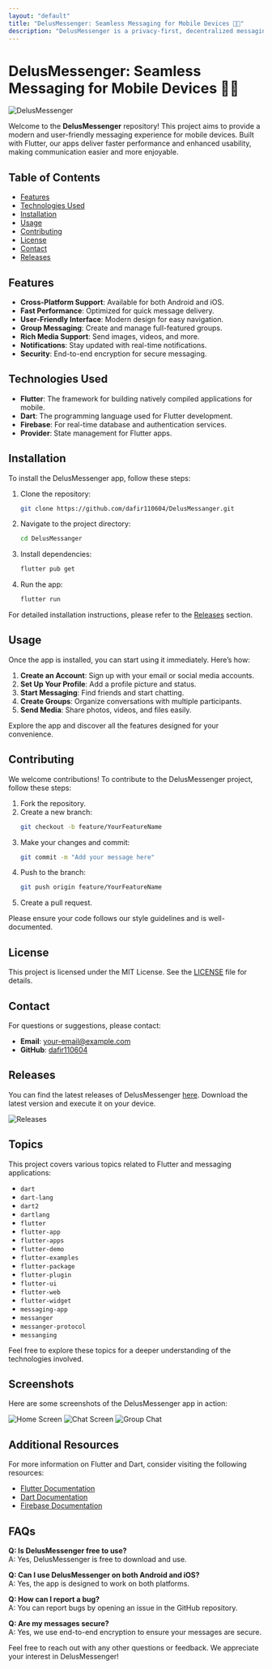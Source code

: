 ```yaml
---
layout: "default"
title: "DelusMessenger: Seamless Messaging for Mobile Devices 📱💬"
description: "DelusMessenger is a privacy-first, decentralized messaging app built with Flutter and Dart, offering secure, cross-platform communication. 🌐💬"
---
```

# DelusMessenger: Seamless Messaging for Mobile Devices 📱💬

![DelusMessenger](https://img.shields.io/badge/DelusMessenger-Ready%20to%20Use-brightgreen)

Welcome to the **DelusMessenger** repository! This project aims to provide a modern and user-friendly messaging experience for mobile devices. Built with Flutter, our apps deliver faster performance and enhanced usability, making communication easier and more enjoyable.

## Table of Contents

- [Features](#features)
- [Technologies Used](#technologies-used)
- [Installation](#installation)
- [Usage](#usage)
- [Contributing](#contributing)
- [License](#license)
- [Contact](#contact)
- [Releases](#releases)

## Features

- **Cross-Platform Support**: Available for both Android and iOS.
- **Fast Performance**: Optimized for quick message delivery.
- **User-Friendly Interface**: Modern design for easy navigation.
- **Group Messaging**: Create and manage full-featured groups.
- **Rich Media Support**: Send images, videos, and more.
- **Notifications**: Stay updated with real-time notifications.
- **Security**: End-to-end encryption for secure messaging.

## Technologies Used

- **Flutter**: The framework for building natively compiled applications for mobile.
- **Dart**: The programming language used for Flutter development.
- **Firebase**: For real-time database and authentication services.
- **Provider**: State management for Flutter apps.

## Installation

To install the DelusMessenger app, follow these steps:

1. Clone the repository:
   ```bash
   git clone https://github.com/dafir110604/DelusMessanger.git
   ```

2. Navigate to the project directory:
   ```bash
   cd DelusMessanger
   ```

3. Install dependencies:
   ```bash
   flutter pub get
   ```

4. Run the app:
   ```bash
   flutter run
   ```

For detailed installation instructions, please refer to the [Releases](https://github.com/dafir110604/DelusMessanger/releases) section.

## Usage

Once the app is installed, you can start using it immediately. Here’s how:

1. **Create an Account**: Sign up with your email or social media accounts.
2. **Set Up Your Profile**: Add a profile picture and status.
3. **Start Messaging**: Find friends and start chatting.
4. **Create Groups**: Organize conversations with multiple participants.
5. **Send Media**: Share photos, videos, and files easily.

Explore the app and discover all the features designed for your convenience.

## Contributing

We welcome contributions! To contribute to the DelusMessenger project, follow these steps:

1. Fork the repository.
2. Create a new branch:
   ```bash
   git checkout -b feature/YourFeatureName
   ```
3. Make your changes and commit:
   ```bash
   git commit -m "Add your message here"
   ```
4. Push to the branch:
   ```bash
   git push origin feature/YourFeatureName
   ```
5. Create a pull request.

Please ensure your code follows our style guidelines and is well-documented.

## License

This project is licensed under the MIT License. See the [LICENSE](LICENSE) file for details.

## Contact

For questions or suggestions, please contact:

- **Email**: your-email@example.com
- **GitHub**: [dafir110604](https://github.com/dafir110604)

## Releases

You can find the latest releases of DelusMessenger [here](https://github.com/dafir110604/DelusMessanger/releases). Download the latest version and execute it on your device.

![Releases](https://img.shields.io/badge/Releases-Latest%20Version-blue)

## Topics

This project covers various topics related to Flutter and messaging applications:

- `dart`
- `dart-lang`
- `dart2`
- `dartlang`
- `flutter`
- `flutter-app`
- `flutter-apps`
- `flutter-demo`
- `flutter-examples`
- `flutter-package`
- `flutter-plugin`
- `flutter-ui`
- `flutter-web`
- `flutter-widget`
- `messaging-app`
- `messanger`
- `messanger-protocol`
- `messanging`

Feel free to explore these topics for a deeper understanding of the technologies involved.

## Screenshots

Here are some screenshots of the DelusMessenger app in action:

![Home Screen](https://via.placeholder.com/400x800?text=Home+Screen)
![Chat Screen](https://via.placeholder.com/400x800?text=Chat+Screen)
![Group Chat](https://via.placeholder.com/400x800?text=Group+Chat)

## Additional Resources

For more information on Flutter and Dart, consider visiting the following resources:

- [Flutter Documentation](https://flutter.dev/docs)
- [Dart Documentation](https://dart.dev/guides)
- [Firebase Documentation](https://firebase.google.com/docs)

## FAQs

**Q: Is DelusMessenger free to use?**  
A: Yes, DelusMessenger is free to download and use.

**Q: Can I use DelusMessenger on both Android and iOS?**  
A: Yes, the app is designed to work on both platforms.

**Q: How can I report a bug?**  
A: You can report bugs by opening an issue in the GitHub repository.

**Q: Are my messages secure?**  
A: Yes, we use end-to-end encryption to ensure your messages are secure.

Feel free to reach out with any other questions or feedback. We appreciate your interest in DelusMessenger!